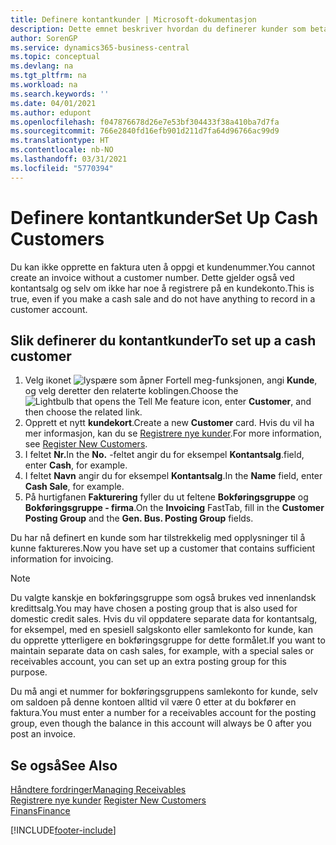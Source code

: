 ```yaml
---
title: Definere kontantkunder | Microsoft-dokumentasjon
description: Dette emnet beskriver hvordan du definerer kunder som betaler kontant.
author: SorenGP
ms.service: dynamics365-business-central
ms.topic: conceptual
ms.devlang: na
ms.tgt_pltfrm: na
ms.workload: na
ms.search.keywords: ''
ms.date: 04/01/2021
ms.author: edupont
ms.openlocfilehash: f047876678d26e7e53bf304433f38a410ba7d7fa
ms.sourcegitcommit: 766e2840fd16efb901d211d7fa64d96766ac99d9
ms.translationtype: HT
ms.contentlocale: nb-NO
ms.lasthandoff: 03/31/2021
ms.locfileid: "5770394"
---
```

# <a name="set-up-cash-customers"></a><span data-ttu-id="9b523-103">Definere kontantkunder</span><span class="sxs-lookup"><span data-stu-id="9b523-103">Set Up Cash Customers</span></span>
<span data-ttu-id="9b523-104">Du kan ikke opprette en faktura uten å oppgi et kundenummer.</span><span class="sxs-lookup"><span data-stu-id="9b523-104">You cannot create an invoice without a customer number.</span></span> <span data-ttu-id="9b523-105">Dette gjelder også ved kontantsalg og selv om ikke har noe å registrere på en kundekonto.</span><span class="sxs-lookup"><span data-stu-id="9b523-105">This is true, even if you make a cash sale and do not have anything to record in a customer account.</span></span>  

## <a name="to-set-up-a-cash-customer"></a><span data-ttu-id="9b523-106">Slik definerer du kontantkunder</span><span class="sxs-lookup"><span data-stu-id="9b523-106">To set up a cash customer</span></span>  
1.  <span data-ttu-id="9b523-107">Velg ikonet ![lyspære som åpner Fortell meg-funksjonen](media/ui-search/search_small.png "Fortell hva du vil gjøre"), angi **Kunde**, og velg deretter den relaterte koblingen.</span><span class="sxs-lookup"><span data-stu-id="9b523-107">Choose the ![Lightbulb that opens the Tell Me feature](media/ui-search/search_small.png "Tell me what you want to do") icon, enter **Customer**, and then choose the related link.</span></span>  
2.  <span data-ttu-id="9b523-108">Opprett et nytt **kundekort**.</span><span class="sxs-lookup"><span data-stu-id="9b523-108">Create a new **Customer** card.</span></span> <span data-ttu-id="9b523-109">Hvis du vil ha mer informasjon, kan du se [Registrere nye kunder](sales-how-register-new-customers.md).</span><span class="sxs-lookup"><span data-stu-id="9b523-109">For more information, see [Register New Customers](sales-how-register-new-customers.md).</span></span>
3.  <span data-ttu-id="9b523-110">I feltet **Nr.**</span><span class="sxs-lookup"><span data-stu-id="9b523-110">In the **No.**</span></span> <span data-ttu-id="9b523-111">-feltet angir du for eksempel **Kontantsalg**.</span><span class="sxs-lookup"><span data-stu-id="9b523-111">field, enter **Cash**, for example.</span></span>  
4.  <span data-ttu-id="9b523-112">I feltet **Navn** angir du for eksempel **Kontantsalg**.</span><span class="sxs-lookup"><span data-stu-id="9b523-112">In the **Name** field, enter **Cash Sale**, for example.</span></span>  
5.  <span data-ttu-id="9b523-113">På hurtigfanen **Fakturering** fyller du ut feltene **Bokføringsgruppe** og **Bokføringsgruppe - firma**.</span><span class="sxs-lookup"><span data-stu-id="9b523-113">On the **Invoicing** FastTab, fill in the **Customer Posting Group** and the **Gen. Bus. Posting Group** fields.</span></span>  

 <span data-ttu-id="9b523-114">Du har nå definert en kunde som har tilstrekkelig med opplysninger til å kunne faktureres.</span><span class="sxs-lookup"><span data-stu-id="9b523-114">Now you have set up a customer that contains sufficient information for invoicing.</span></span>  

> [!NOTE]  
>  <span data-ttu-id="9b523-115">Du valgte kanskje en bokføringsgruppe som også brukes ved innenlandsk kredittsalg.</span><span class="sxs-lookup"><span data-stu-id="9b523-115">You may have chosen a posting group that is also used for domestic credit sales.</span></span> <span data-ttu-id="9b523-116">Hvis du vil oppdatere separate data for kontantsalg, for eksempel, med en spesiell salgskonto eller samlekonto for kunde, kan du opprette ytterligere en bokføringsgruppe for dette formålet.</span><span class="sxs-lookup"><span data-stu-id="9b523-116">If you want to maintain separate data on cash sales, for example, with a special sales or receivables account, you can set up an extra posting group for this purpose.</span></span>  
>   
>  <span data-ttu-id="9b523-117">Du må angi et nummer for bokføringsgruppens samlekonto for kunde, selv om saldoen på denne kontoen alltid vil være 0 etter at du bokfører en faktura.</span><span class="sxs-lookup"><span data-stu-id="9b523-117">You must enter a number for a receivables account for the posting group, even though the balance in this account will always be 0 after you post an invoice.</span></span>  

## <a name="see-also"></a><span data-ttu-id="9b523-118">Se også</span><span class="sxs-lookup"><span data-stu-id="9b523-118">See Also</span></span>
[<span data-ttu-id="9b523-119">Håndtere fordringer</span><span class="sxs-lookup"><span data-stu-id="9b523-119">Managing Receivables</span></span>](receivables-manage-receivables.md)  
<span data-ttu-id="9b523-120">[Registrere nye kunder](sales-how-register-new-customers.md)  </span><span class="sxs-lookup"><span data-stu-id="9b523-120">[Register New Customers](sales-how-register-new-customers.md)  </span></span>  
[<span data-ttu-id="9b523-121">Finans</span><span class="sxs-lookup"><span data-stu-id="9b523-121">Finance</span></span>](finance.md)  



[!INCLUDE[footer-include](includes/footer-banner.md)]